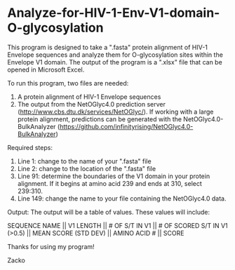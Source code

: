 # Analyze-for-HIV-1-Env-V1-domain-O-glycosylation

This program is designed to take a ".fasta" protein alignment of HIV-1 Envelope sequences and analyze them for O-glycosylation sites within the Envelope V1 domain. The output of the program is a ".xlsx" file that can be opened in Microsoft Excel.

To run this program, two files are needed:
1. A protein alignment of HIV-1 Envelope sequences
2. The output from the NetOGlyc4.0 prediction server (http://www.cbs.dtu.dk/services/NetOGlyc/). If working with a large protein alignment, predictions can be generated with the NetOGlyc4.0-BulkAnalyzer (https://github.com/infinityrising/NetOGlyc4.0-BulkAnalyzer)

Required steps:
1. Line 1: change to the name of your ".fasta" file
2. Line 2: change to the location of the ".fasta" file
3. Line 91: determine the boundaries of the V1 domain in your protein alignment. If it begins at amino acid 239 and ends at 310, select 239:310.
4. Line 149: change the name to your file containing the NetOGlyc4.0 data.

Output:
The output will be a table of values. These values will include:

SEQUENCE NAME || V1 LENGTH || # OF S/T IN V1 || # OF SCORED S/T IN V1 (>0.5) || MEAN SCORE (STD DEV) || AMINO ACID # || SCORE

Thanks for using my program! 

Zacko
